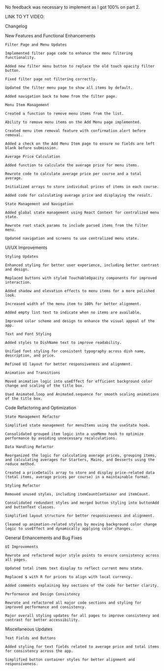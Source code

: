 No feedback was necessary to implement as I got 100% on part 2. 
 
LINK TO YT VIDEO:  
 
Changelog 

 

New Features and Functional Enhancements 

    Filter Page and Menu Updates 

    Implemented filter page code to enhance the menu filtering functionality. 

    Added new filter menu button to replace the old touch opacity filter button. 

    Fixed filter page not filtering correctly. 

    Updated the filter menu page to show all items by default. 

    Added navigation back to home from the filter page. 

    Menu Item Management 

    Created a function to remove menu items from the list. 

    Ability to remove menu items on the Add Menu page implemented. 

    Created menu item removal feature with confirmation alert before removal. 

    Added a check on the Add Menu Item page to ensure no fields are left blank before submission. 

    Average Price Calculation 

    Added function to calculate the average price for menu items. 

    Rewrote code to calculate average price per course and a total average. 

    Initialized arrays to store individual prices of items in each course. 

    Added code for calculating average price and displaying the result. 

    State Management and Navigation 

    Added global state management using React Context for centralized menu state. 

    Rewrote root stack params to include parsed items from the filter menu. 

    Updated navigation and screens to use centralized menu state. 

 

UI/UX Improvements 

    Styling Updates 

    Enhanced styling for better user experience, including better contrast and design. 

    Replaced buttons with styled TouchableOpacity components for improved interaction. 

    Added shadow and elevation effects to menu items for a more polished look. 

    Increased width of the menu item to 100% for better alignment. 

    Added empty list text to indicate when no items are available. 

    Improved color scheme and design to enhance the visual appeal of the app. 

    Text and Font Styling 

    Added styles to DishName text to improve readability. 

    Unified font styling for consistent typography across dish name, description, and price. 

    Refined UI layout for better responsiveness and alignment. 

    Animation and Transitions 

    Moved animation logic into useEffect for efficient background color change and scaling of the title box. 

    Used Animated.loop and Animated.sequence for smooth scaling animations of the title box. 

 

Code Refactoring and Optimization 

    State Management Refactor 

    Simplified state management for menuItems using the useState hook. 

    Consolidated grouped item logic into a useMemo hook to optimize performance by avoiding unnecessary recalculations. 

    Data Handling Refactor 

    Reorganized the logic for calculating average prices, grouping items, and calculating averages for Starters, Mains, and Desserts using the reduce method. 

    Created a priceDetails array to store and display price-related data (total items, average prices per course) in a maintainable format. 

    Styling Refactor 

    Removed unused styles, including itemCountContainer and itemCount. 

    Consolidated redundant styles and merged button styling into buttonAdd and buttonText classes. 

    Simplified layout structure for better responsiveness and alignment. 

    Cleaned up animation-related styles by moving background color change logic to useEffect and dynamically applying color changes. 

 

General Enhancements and Bug Fixes 

    UI Improvements 

    Rewrote and refactored major style points to ensure consistency across all pages. 

    Updated total items text display to reflect current menu state. 

    Replaced $ with R for prices to align with local currency. 

    Added comments explaining key sections of the code for better clarity. 

    Performance and Design Consistency 

    Rewrote and refactored all major code sections and styling for improved performance and consistency. 

    Major overall styling updates for all pages to improve consistency and contrast for better accessibility. 

 

Miscellaneous Updates 

    Text Fields and Buttons 

    Added styling for text fields related to average price and total items for consistency across the app. 

    Simplified button container styles for better alignment and responsiveness. 

 
